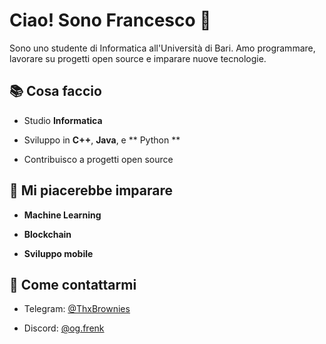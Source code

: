 # Ciao! Sono Francesco 👋  

Sono uno studente di Informatica all'Università di Bari. Amo programmare, lavorare su progetti open source e imparare nuove tecnologie.  

  

## 📚 Cosa faccio  

- Studio **Informatica**  

- Sviluppo in **C++**, **Java**, e ** Python **  

- Contribuisco a progetti open source 

## 🌱 Mi piacerebbe imparare  

- **Machine Learning**  

- **Blockchain**  

- **Sviluppo mobile** 

  

 ## 💬 Come contattarmi  

- Telegram: [@ThxBrownies](http://t.me/ThxBrownies)  

- Discord: [@og.frenk](https://discord.com/users/og.frenk) 
